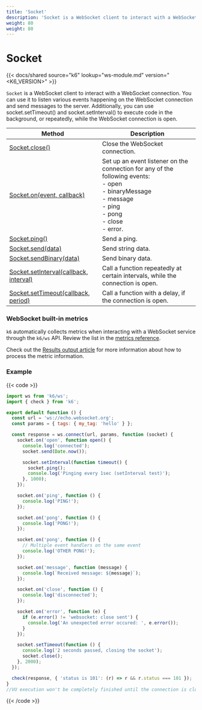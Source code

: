 ```yaml
---
title: 'Socket'
description: 'Socket is a WebSocket client to interact with a WebSocket connection.'
weight: 80
weight: 80
---
```


# Socket

{{< docs/shared source="k6" lookup="ws-module.md" version="<K6_VERSION>" >}}

`Socket` is a WebSocket client to interact with a WebSocket connection. You can use it to listen various events happening on the WebSocket connection and send messages to the server. Additionally, you can use socket.setTimeout() and socket.setInterval() to execute code in the background, or repeatedly, while the WebSocket connection is open.

| Method                                                                                                                            | Description                                                                                                                                                                    |
| --------------------------------------------------------------------------------------------------------------------------------- | ------------------------------------------------------------------------------------------------------------------------------------------------------------------------------ |
| [Socket.close()](https://grafana.com/docs/k6/<K6_VERSION>/javascript-api/k6-ws/socket/socket-close)                               | Close the WebSocket connection.                                                                                                                                                |
| [Socket.on(event, callback)](https://grafana.com/docs/k6/<K6_VERSION>/javascript-api/k6-ws/socket/socket-on)                      | Set up an event listener on the connection for any of the following events:<br />- open<br />- binaryMessage<br />- message<br />- ping<br />- pong<br />- close<br />- error. |
| [Socket.ping()](https://grafana.com/docs/k6/<K6_VERSION>/javascript-api/k6-ws/socket/socket-ping)                                 | Send a ping.                                                                                                                                                                   |
| [Socket.send(data)](https://grafana.com/docs/k6/<K6_VERSION>/javascript-api/k6-ws/socket/socket-send)                             | Send string data.                                                                                                                                                              |
| [Socket.sendBinary(data)](https://grafana.com/docs/k6/<K6_VERSION>/javascript-api/k6-ws/socket/socket-sendbinary)                 | Send binary data.                                                                                                                                                              |
| [Socket.setInterval(callback, interval)](https://grafana.com/docs/k6/<K6_VERSION>/javascript-api/k6-ws/socket/socket-setinterval) | Call a function repeatedly at certain intervals, while the connection is open.                                                                                                 |
| [Socket.setTimeout(callback, period)](https://grafana.com/docs/k6/<K6_VERSION>/javascript-api/k6-ws/socket/socket-settimeout)     | Call a function with a delay, if the connection is open.                                                                                                                       |

### WebSocket built-in metrics

`k6` automatically collects metrics when interacting with a WebSocket service through the `k6/ws` API.
Review the list in the [metrics reference](https://grafana.com/docs/k6/<K6_VERSION>/using-k6/metrics/reference#websockets).

Check out the [Results output article](https://grafana.com/docs/k6/<K6_VERSION>/get-started/results-output) for more information about how to process the metric information.

### Example

{{< code >}}

```javascript
import ws from 'k6/ws';
import { check } from 'k6';

export default function () {
  const url = 'ws://echo.websocket.org';
  const params = { tags: { my_tag: 'hello' } };

  const response = ws.connect(url, params, function (socket) {
    socket.on('open', function open() {
      console.log('connected');
      socket.send(Date.now());

      socket.setInterval(function timeout() {
        socket.ping();
        console.log('Pinging every 1sec (setInterval test)');
      }, 1000);
    });

    socket.on('ping', function () {
      console.log('PING!');
    });

    socket.on('pong', function () {
      console.log('PONG!');
    });

    socket.on('pong', function () {
      // Multiple event handlers on the same event
      console.log('OTHER PONG!');
    });

    socket.on('message', function (message) {
      console.log(`Received message: ${message}`);
    });

    socket.on('close', function () {
      console.log('disconnected');
    });

    socket.on('error', function (e) {
      if (e.error() != 'websocket: close sent') {
        console.log('An unexpected error occured: ', e.error());
      }
    });

    socket.setTimeout(function () {
      console.log('2 seconds passed, closing the socket');
      socket.close();
    }, 2000);
  });

  check(response, { 'status is 101': (r) => r && r.status === 101 });
}
//VU execution won't be completely finished until the connection is closed.
```

{{< /code >}}
